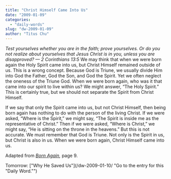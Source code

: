 ```yaml
---
title: "Christ Himself Came Into Us"
date: "2009-01-09"
categories: 
  - "daily-words"
slug: "dw-2009-01-09"
author: "Titus Chu"
---
```


_Test yourselves whether you are in the faith; prove yourselves. Or do you not realize about yourselves that Jesus Christ is in you, unless you are disapproved? — 2 Corinthians 13:5_ We may think that when we were born again the Holy Spirit came into us, but Christ Himself remained outside of us. This is a wrong concept. Because God is Triune, we usually divide Him into God the Father, God the Son, and God the Spirit. Yet we often neglect the oneness of the Triune God. When we were born again, who was it that came into our spirit to live within us? We might answer, “The Holy Spirit.” This is certainly true, but we should not separate the Spirit from Christ Himself.

If we say that only the Spirit came into us, but not Christ Himself, then being born again has nothing to do with the person of the living Christ. If we were asked, “Where is the Spirit,” we might say, “The Spirit is inside me as the representative of Christ.” Then if we were asked, “Where is Christ,” we might say, “He is sitting on the throne in the heavens.” But this is not accurate. We must remember that God is Triune. Not only is the Spirit in us, but Christ is also in us. When we were born again, Christ Himself came into us.

Adapted from _[Born Again](/book-born-again/ "Go to the entry for this book."),_ page 9.

Tomorrow: ["Why He Saved Us"](/dw-2009-01-10/ "Go to the entry for this "Daily Word."")
